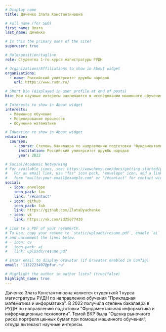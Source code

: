 ```yaml
---
# Display name
title: Дяченко Злата Константиновна

# Full name (for SEO)
first_name: Злата
last_name: Дяченко

# Is this the primary user of the site?
superuser: true

# Role/position/tagline
role: Студентка 1-го курса магистратуры РУДН

# Organizations/Affiliations to show in About widget
organizations:
  - name: Российский университет дружбы народов
    url: https://www.rudn.ru/

# Short bio (displayed in user profile at end of posts)
bio: Мои научные интересы заключаются в исследовании машинного обучения, моделировании и программной реализации финансовых моделей.

# Interests to show in About widget
interests:
  - Машинное обучение
  - Моделирование процессов
  - Обучение математике

# Education to show in About widget
education:
  courses:
    - course: Степень бакалавра по направлению подготовки "Фундаментальная информатика и информационные технологии"
      institution: Российский университет дружбы народов
      year: 2022

# Social/Academic Networking
# For available icons, see: https://wowchemy.com/docs/getting-started/page-builder/#icons
#   For an email link, use "fas" icon pack, "envelope" icon, and a link in the
#   form "mailto:your-email@example.com" or "/#contact" for contact widget.
social:
  - icon: envelope
    icon_pack: fas
    link: '/#contact'
  - icon: github
    icon_pack: fab
    link: https://github.com/ZlataDyachenko
  - icon: vk
    link: https://vk.com/id25077430

# Link to a PDF of your resume/CV.
# To use: copy your resume to `static/uploads/resume.pdf`, enable `ai` icons in `params.yaml`,
# and uncomment the lines below.
# - icon: cv
#   icon_pack: ai
#   link: uploads/resume.pdf

# Enter email to display Gravatar (if Gravatar enabled in Config)
email: '1132223497@pfur.ru'

# Highlight the author in author lists? (true/false)
highlight_name: true
---
```


Дяченко Злата Константиновна является студенткой 1 курса магистратуры РУДН по направлению обучения "Прикладная математика и информатика". В 2022 получила степень бакалавра в РУДН по направлению подготовки "Фундаментальная информатика и информационные технологии". Темой ВКР была "Оценка рыночного риска портфеля ценных бумаг при помощи машинного обучения", откуда вытекают научные интересы. 
